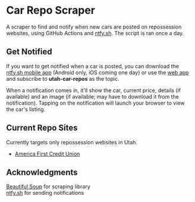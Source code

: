 # Car Repo Scraper
A scraper to find and notify when new cars are posted on repossession websites, using GitHub Actions and [ntfy.sh](https://ntfy.sh). The script is ran once a day.

## Get Notified
If you want to get notified when a car is posted, you can download the [ntfy.sh mobile app](https://ntfy.sh/docs/subscribe/phone/) (Android only, iOS coming one day) or use the [web app](https://ntfy.sh/app) and subscribe to **utah-car-repos** as the topic.

When a notification comes in, it'll show the car, current price, details (if available) and an image (if available; may have to download it from the notification). Tapping on the notification will launch your browser to view the car's listing.

## Current Repo Sites
Currently targets only repossession websites in Utah.
 - [America First Credit Union](https://repos.americafirst.com)

## Acknowledgments
[Beautiful Soup](https://www.crummy.com/software/BeautifulSoup/) for scraping library  
[ntfy.sh](https://ntfy.sh) for sending notifications  
